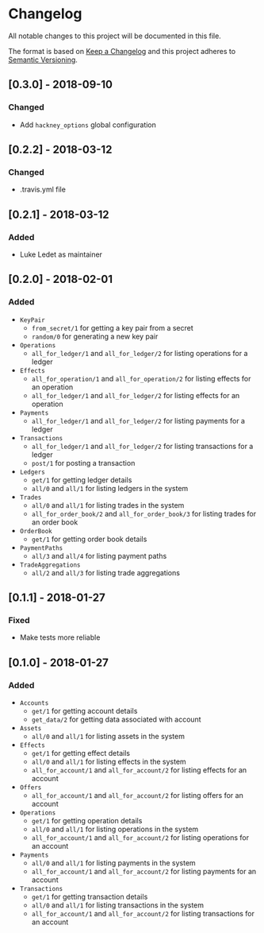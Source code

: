 # Changelog

All notable changes to this project will be documented in this file.

The format is based on [Keep a Changelog](http://keepachangelog.com/en/1.0.0/)
and this project adheres to [Semantic Versioning](http://semver.org/spec/v2.0.0.html).

## [0.3.0] - 2018-09-10

### Changed

- Add `hackney_options` global configuration

## [0.2.2] - 2018-03-12

### Changed

- .travis.yml file

## [0.2.1] - 2018-03-12

### Added

- Luke Ledet as maintainer

## [0.2.0] - 2018-02-01

### Added

- `KeyPair`
  - `from_secret/1` for getting a key pair from a secret
  - `random/0` for generating a new key pair
- `Operations`
  - `all_for_ledger/1` and `all_for_ledger/2` for listing operations for a ledger
- `Effects`
  - `all_for_operation/1` and `all_for_operation/2` for listing effects for an operation
  - `all_for_ledger/1` and `all_for_ledger/2` for listing effects for an operation
- `Payments`
  - `all_for_ledger/1` and `all_for_ledger/2` for listing payments for a ledger
- `Transactions`
  - `all_for_ledger/1` and `all_for_ledger/2` for listing transactions for a ledger
  - `post/1` for posting a transaction
- `Ledgers`
  - `get/1` for getting ledger details
  - `all/0` and `all/1` for listing ledgers in the system
- `Trades`
  - `all/0` and `all/1` for listing trades in the system
  - `all_for_order_book/2` and `all_for_order_book/3` for listing trades for an order book
- `OrderBook`
  - `get/1` for getting order book details
- `PaymentPaths`
  - `all/3` and `all/4` for listing payment paths
- `TradeAggregations`
  - `all/2` and `all/3` for listing trade aggregations

## [0.1.1] - 2018-01-27

### Fixed

- Make tests more reliable

## [0.1.0] - 2018-01-27

### Added

- `Accounts`
  - `get/1` for getting account details
  - `get_data/2` for getting data associated with account
- `Assets`
  - `all/0` and `all/1` for listing assets in the system
- `Effects`
  - `get/1` for getting effect details
  - `all/0` and `all/1` for listing effects in the system
  - `all_for_account/1` and `all_for_account/2` for listing effects for an account
- `Offers`
  - `all_for_account/1` and `all_for_account/2` for listing offers for an account
- `Operations`
  - `get/1` for getting operation details
  - `all/0` and `all/1` for listing operations in the system
  - `all_for_account/1` and `all_for_account/2` for listing operations for an account
- `Payments`
  - `all/0` and `all/1` for listing payments in the system
  - `all_for_account/1` and `all_for_account/2` for listing payments for an account
- `Transactions`
  - `get/1` for getting transaction details
  - `all/0` and `all/1` for listing transactions in the system
  - `all_for_account/1` and `all_for_account/2` for listing transactions for an account
